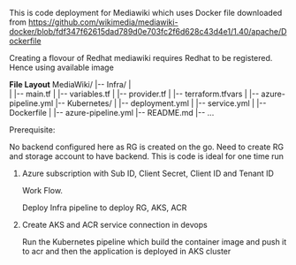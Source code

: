 This is code deployment for Mediawiki which uses Docker file downloaded from 
https://github.com/wikimedia/mediawiki-docker/blob/fdf347f62615dad789d0e703fc2f6d628c43d4e1/1.40/apache/Dockerfile


Creating a flovour of Redhat mediawiki requires Redhat to be registered. Hence using available image

**File Layout**
MediaWiki/
|-- Infra/
|   
|     |-- main.tf
|     |-- variables.tf
|     |-- provider.tf
|     |-- terraform.tfvars
|     |-- azure-pipeline.yml
|-- Kubernetes/
|   |-- deployment.yml
|   |-- service.yml
|   |-- Dockerfile
|   |-- azure-pipeline.yml
|-- README.md
|-- ...


Prerequisite:

No backend configured here as RG is created on the go.
Need to create RG and storage account to have backend. This is code is ideal for one time run

1. Azure subscription with Sub ID, Client Secret, Client ID and Tenant ID

   Work Flow.

   Deploy Infra pipeline to deploy RG, AKS, ACR

2. Create AKS and ACR service connection in devops

    Run the Kubernetes pipeline which build the container image and push it to acr and then the application is deployed in AKS cluster
